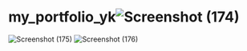 # my_portfolio_yk![Screenshot (174)](https://user-images.githubusercontent.com/74976416/179175274-b95039e6-1f49-4442-ad51-7a50d5cd64a5.png)
![Screenshot (175)](https://user-images.githubusercontent.com/74976416/179175292-8f0bd0b1-0a39-419a-83cf-1d4b57e5f538.png)
![Screenshot (176)](https://user-images.githubusercontent.com/74976416/179175318-f5b395e4-dd21-46ca-bc40-a1a7c345a91e.png)
